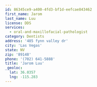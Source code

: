 ```yaml
---
id: 86345ce9-a400-4fd3-bf1d-eefcae843462
first_name: Jarom
last_name: Luu
license: DDS
services:
  - oral-and-maxillofacial-pathologist
category: Dentists
address: '485 fynn valley dr'
city: 'Las Vegas'
state: NV
zip: '89148'
phone: '(702) 641-5888'
title: 'Jarom Luu'
_geoloc:
  lat: 36.0357
  lng: -115.283
---
```

